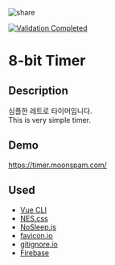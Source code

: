 ![share](https://user-images.githubusercontent.com/15099135/62300351-972c8880-b4b1-11e9-966a-1363ebee75e6.jpg)

[![Validation Completed](https://img.shields.io/badge/W3C%20Markup%20Validation-Completed-blue.svg)](https://validator.w3.org/nu/?doc=https%3A%2F%2Feighth-bit-timer.web.app%2F)

# 8-bit Timer

## Description

심플한 레트로 타이머입니다.  
This is very simple timer.

## Demo

<https://timer.moonspam.com/>

## Used

- [Vue CLI]('https://cli.vuejs.org/')
- [NES.css]('https://github.com/nostalgic-css/NES.css/')
- [NoSleep.js]('https://github.com/richtr/NoSleep.js/')
- [favicon.io]('https://favicon.io/')
- [gitignore.io]('https://gitignore.io')
- [Firebase]('https://firebase.google.com')
